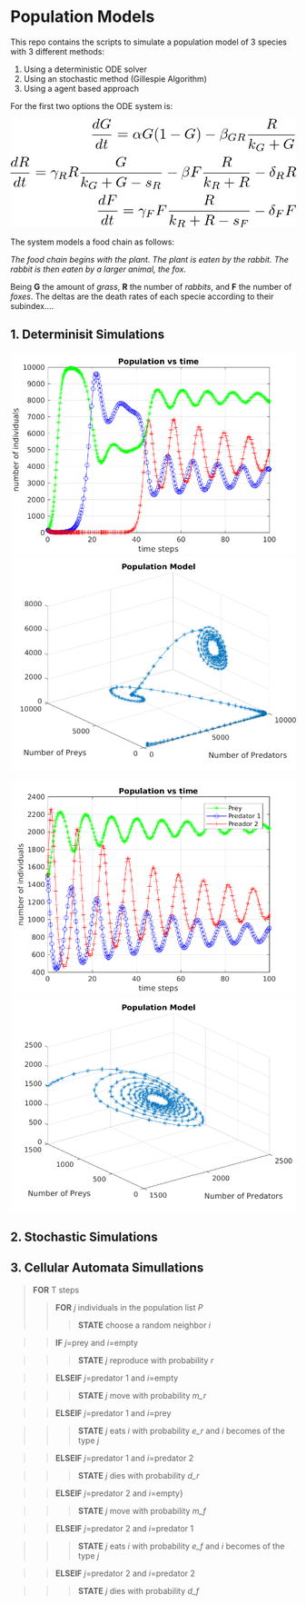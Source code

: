 # Population Models

This repo contains the scripts to simulate a population model of 3 species with 3 different methods:

1. Using a deterministic ODE solver
2. Using an stochastic method (Gillespie Algorithm)
3. Using a agent based approach

For the first two options the ODE system is: 

![equation_system](equation_sys.png)

The system models a food chain as follows: 

*The food chain begins with the plant. The plant is eaten by the rabbit. The rabbit is then eaten by a larger animal, the fox.*

Being **G** the amount of *grass*, **R** the number of *rabbits*, and **F** the number of *foxes*. The deltas are the death rates of each specie according to their subindex....  

## 1. Determinisit Simulations

![result_1](results/_lotkavolterra_ode45_100_150_150_150.png)
![result_2](results/_lotkavolterra_ode45_spaceplot_100_401_201_101.png)


![result_3](results/_lotkavolterra_ode45_50_1500_1500_1500.png)
![result_4](results/_lotkavolterra_ode45_spaceplot_50_1500_1500_1500.png)

## 2. Stochastic Simulations

## 3. Cellular Automata Simullations 

> **FOR** T steps
>> **FOR** *j* individuals in the population list *P*
>>> **STATE** choose a random neighbor *i*

>>**IF** *j*=prey and *i*=empty

>>> **STATE** *j* reproduce with probability *r*

>> **ELSEIF** *j*=predator 1 and *i*=empty

>>> **STATE** *j* move with probability *m_r*

>> **ELSEIF** *j*=predator 1 and *i*=prey

>>> **STATE** *j* eats *i* with probability *e_r* and *i* becomes of the type *j*

>> **ELSEIF** *j*=predator 1 and *i*=predator 2

>>> **STATE** *j* dies with probability *d_r*

>> **ELSEIF** *j*=predator 2 and *i*=empty}

>>> **STATE** *j* move with probability *m_f*

>> **ELSEIF** *j*=predator 2 and *i*=predator 1

>>> **STATE** *j* eats $i$ with probability *e_f* and *i* becomes of the type *j*

>> **ELSEIF** *j*=predator 2 and *i*=predator 2

>>> **STATE** *j* dies with probability *d_f*


